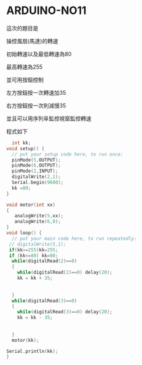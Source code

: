 # ARDUINO-NO11
這次的題目是<p>
操控風扇(馬達)的轉速<p>
初始轉速以及最低轉速為80<p>
最高轉速為255<p>
並可用按鈕控制<p>
左方按鈕按一次轉速加35<p>
右方按鈕按一次則減慢35<p>
並且可以用序列阜監控視窗監控轉速<p>
程式如下<p>
```c++
  int kk;
void setup() {
  // put your setup code here, to run once:
  pinMode(5,OUTPUT);
  pinMode(6,OUTPUT);
  pinMode(2,INPUT);
  digitalWrite(2,1);
  Serial.begin(9600); 
  kk =80;
}

void motor(int xx)
{
   analogWrite(5,xx);
   analogWrite(6,0);
}
void loop() {
  // put your main code here, to run repeatedly:
 // digitalWrite(5,1);
 if(kk>=255)kk=255;
 if (kk<=80) kk=80;
  while(digitalRead(2)==0)
  {
    while(digitalRead(2)==0) delay(20);
    kk = kk + 35;
    
    
  }
  while(digitalRead(3)==0)
  {
    while(digitalRead(3)==0) delay(20);
    kk = kk - 35;
    
    
  }
  motor(kk);

Serial.println(kk);
}
```
